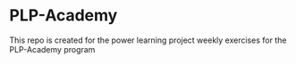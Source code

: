 # PLP-Academy
This repo is created for the power learning project weekly exercises for the PLP-Academy program

